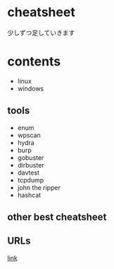 # cheatsheet 
少しずつ足していきます

# contents
- linux
- windows

## tools
- enum  
- wpscan
- hydra
- burp
- gobuster
- dirbuster
- davtest
- tcpdump
- john the ripper
- hashcat

## other best cheatsheet 


## URLs
[link](link.md)

